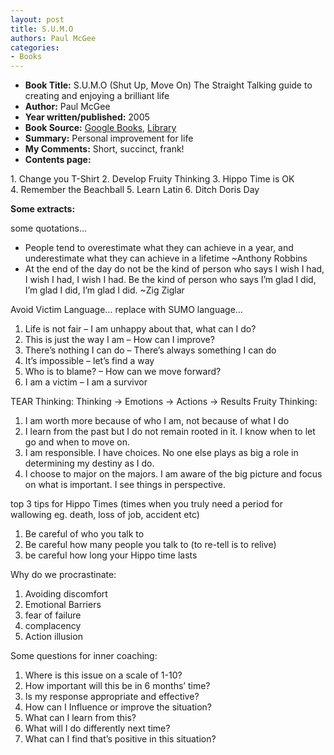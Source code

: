 ```yaml
---
layout: post
title: S.U.M.O
authors: Paul McGee
categories:
- Books
---
```



- **Book Title:** S.U.M.O (Shut Up, Move On) The Straight Talking guide to creating and enjoying a brilliant life
- **Author:** Paul McGee
- **Year written/published:** 2005
- **Book Source:** [Google Books](http://books.google.com/books?id=6R6XGAAACAAJ&dq=S.U.M.O+(Shut+Up,+Move+On)), [Library](http://vistaweb.nlb.gov.sg/cgi-bin/cw_cgi?fullRecord+7646+3002+12558135+1+2)
- **Summary:** Personal improvement for life
- **My Comments:** Short, succinct, frank!
- **Contents page:**

1. Change you T-Shirt
2. Develop Fruity Thinking
3. Hippo Time is OK
4. Remember the Beachball
5. Learn Latin
6. Ditch Doris Day

**Some extracts:**

some quotations…

- People tend to overestimate what they can achieve in a year, and underestimate what they can achieve in a lifetime ~Anthony Robbins
- At the end of the day do not be the kind of person who says I wish I had, I wish I had, I wish I had. Be the kind of person who says I’m glad I did, I’m glad I did, I’m glad I did. ~Zig Ziglar

Avoid Victim Language… replace with SUMO language…

1. Life is not fair – I am unhappy about that, what can I do?
2. This is just the way I am – How can I improve?
3. There’s nothing I can do – There’s always something I can do
4. It’s impossible – let’s find a way
5. Who is to blame? – How can we move forward?
6. I am a victim – I am a survivor

TEAR Thinking: Thinking -> Emotions -> Actions -> Results Fruity Thinking:

1. I am worth more because of who I am, not because of what I do
2. I learn from the past but I do not remain rooted in it. I know when to let go and when to move on.
3. I am responsible. I have choices. No one else plays as big a role in determining my destiny as I do.
4. I choose to major on the majors. I am aware of the big picture and focus on what is important. I see things in perspective.

top 3 tips for Hippo Times (times when you truly need a period for wallowing eg. death, loss of job, accident etc)

1. Be careful of who you talk to
2. Be careful how many people you talk to (to re-tell is to relive)
3. be careful how long your Hippo time lasts

Why do we procrastinate:
1. Avoiding discomfort
2. Emotional Barriers
3. fear of failure
4. complacency
5. Action illusion

Some questions for inner coaching:

1. Where is this issue on a scale of 1-10?
2. How important will this be in 6 months’ time?
3. Is my response appropriate and effective?
4. How can I Influence or improve the situation?
5. What can I learn from this?
6. What will I do differently next time?
7. What can I find that’s positive in this situation?
